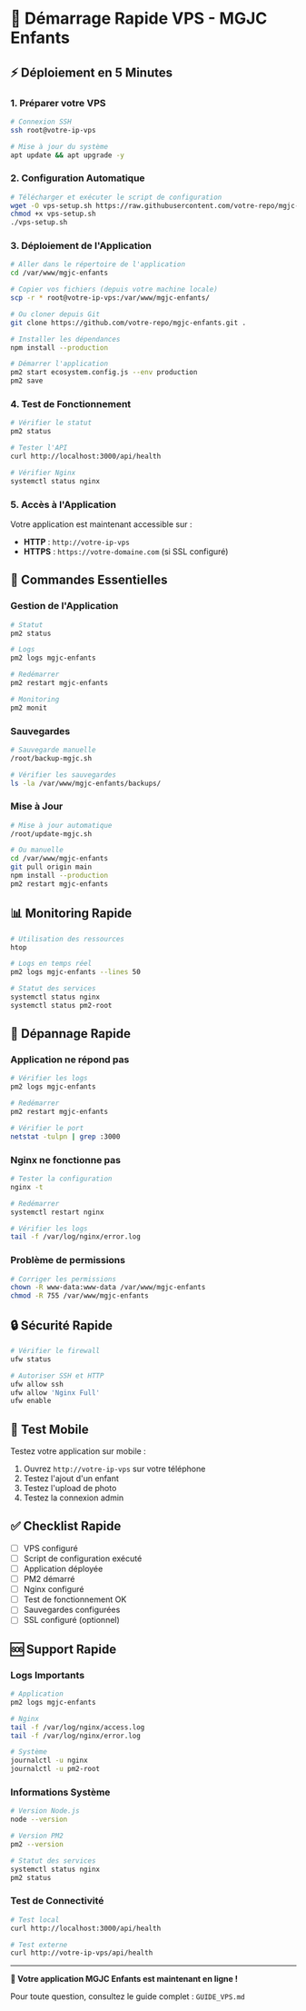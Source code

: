 # 🚀 Démarrage Rapide VPS - MGJC Enfants

## ⚡ Déploiement en 5 Minutes

### 1. Préparer votre VPS

```bash
# Connexion SSH
ssh root@votre-ip-vps

# Mise à jour du système
apt update && apt upgrade -y
```

### 2. Configuration Automatique

```bash
# Télécharger et exécuter le script de configuration
wget -O vps-setup.sh https://raw.githubusercontent.com/votre-repo/mgjc-enfants/main/vps-setup.sh
chmod +x vps-setup.sh
./vps-setup.sh
```

### 3. Déploiement de l'Application

```bash
# Aller dans le répertoire de l'application
cd /var/www/mgjc-enfants

# Copier vos fichiers (depuis votre machine locale)
scp -r * root@votre-ip-vps:/var/www/mgjc-enfants/

# Ou cloner depuis Git
git clone https://github.com/votre-repo/mgjc-enfants.git .

# Installer les dépendances
npm install --production

# Démarrer l'application
pm2 start ecosystem.config.js --env production
pm2 save
```

### 4. Test de Fonctionnement

```bash
# Vérifier le statut
pm2 status

# Tester l'API
curl http://localhost:3000/api/health

# Vérifier Nginx
systemctl status nginx
```

### 5. Accès à l'Application

Votre application est maintenant accessible sur :
- **HTTP** : `http://votre-ip-vps`
- **HTTPS** : `https://votre-domaine.com` (si SSL configuré)

## 🔧 Commandes Essentielles

### Gestion de l'Application

```bash
# Statut
pm2 status

# Logs
pm2 logs mgjc-enfants

# Redémarrer
pm2 restart mgjc-enfants

# Monitoring
pm2 monit
```

### Sauvegardes

```bash
# Sauvegarde manuelle
/root/backup-mgjc.sh

# Vérifier les sauvegardes
ls -la /var/www/mgjc-enfants/backups/
```

### Mise à Jour

```bash
# Mise à jour automatique
/root/update-mgjc.sh

# Ou manuelle
cd /var/www/mgjc-enfants
git pull origin main
npm install --production
pm2 restart mgjc-enfants
```

## 📊 Monitoring Rapide

```bash
# Utilisation des ressources
htop

# Logs en temps réel
pm2 logs mgjc-enfants --lines 50

# Statut des services
systemctl status nginx
systemctl status pm2-root
```

## 🚨 Dépannage Rapide

### Application ne répond pas

```bash
# Vérifier les logs
pm2 logs mgjc-enfants

# Redémarrer
pm2 restart mgjc-enfants

# Vérifier le port
netstat -tulpn | grep :3000
```

### Nginx ne fonctionne pas

```bash
# Tester la configuration
nginx -t

# Redémarrer
systemctl restart nginx

# Vérifier les logs
tail -f /var/log/nginx/error.log
```

### Problème de permissions

```bash
# Corriger les permissions
chown -R www-data:www-data /var/www/mgjc-enfants
chmod -R 755 /var/www/mgjc-enfants
```

## 🔒 Sécurité Rapide

```bash
# Vérifier le firewall
ufw status

# Autoriser SSH et HTTP
ufw allow ssh
ufw allow 'Nginx Full'
ufw enable
```

## 📱 Test Mobile

Testez votre application sur mobile :
1. Ouvrez `http://votre-ip-vps` sur votre téléphone
2. Testez l'ajout d'un enfant
3. Testez l'upload de photo
4. Testez la connexion admin

## ✅ Checklist Rapide

- [ ] VPS configuré
- [ ] Script de configuration exécuté
- [ ] Application déployée
- [ ] PM2 démarré
- [ ] Nginx configuré
- [ ] Test de fonctionnement OK
- [ ] Sauvegardes configurées
- [ ] SSL configuré (optionnel)

## 🆘 Support Rapide

### Logs Importants

```bash
# Application
pm2 logs mgjc-enfants

# Nginx
tail -f /var/log/nginx/access.log
tail -f /var/log/nginx/error.log

# Système
journalctl -u nginx
journalctl -u pm2-root
```

### Informations Système

```bash
# Version Node.js
node --version

# Version PM2
pm2 --version

# Statut des services
systemctl status nginx
pm2 status
```

### Test de Connectivité

```bash
# Test local
curl http://localhost:3000/api/health

# Test externe
curl http://votre-ip-vps/api/health
```

---

**🎉 Votre application MGJC Enfants est maintenant en ligne !**

Pour toute question, consultez le guide complet : `GUIDE_VPS.md` 